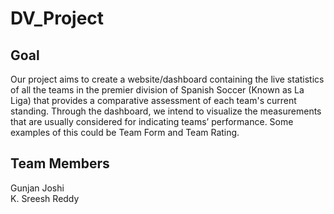 # DV_Project

## Goal
Our project aims to create a website/dashboard containing the live statistics of all the teams in
the premier division of Spanish Soccer (Known as La Liga) that provides a comparative assessment
of each team's current standing. Through the dashboard, we intend to visualize the
measurements that are usually considered for indicating teams’ performance. Some examples
of this could be Team Form and Team Rating.

## Team Members

Gunjan Joshi<br>
K. Sreesh Reddy
